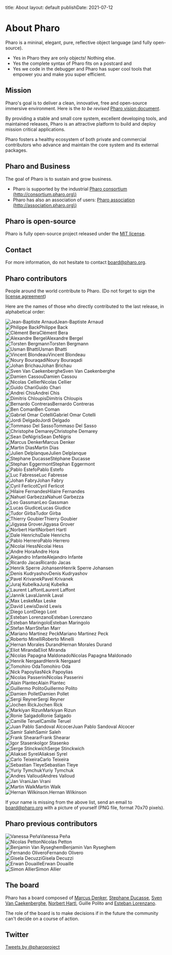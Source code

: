 title: About
layout: default
publishDate: 2021-07-12

# About Pharo


<div class="col-md-9 col-xs-12">


Pharo is a mininal, elegant, pure, reflective object language \(and fully open-source\). 
- Yes in Pharo they are only objects! Nothing else. 
- Yes the complete syntax of Pharo fits on a postcard and 
- Yes we code in the debugger and Pharo has super cool tools that empower you and make you super efficient. 


## Mission

Pharo's goal is to deliver a clean, innovative, free and open-source immersive environment. Here is the _to be revised_ [Pharo vision document](https://hal.inria.fr/hal-01879346/document). 

By providing a stable and small core system, excellent developing tools, and maintained releases, Pharo is an attractive platform to build and deploy mission critical applications. 

Pharo fosters a healthy ecosystem of both private and commercial contributors who advance and maintain the core system and its external packages.

## Pharo and Business

The goal of Pharo is to sustain and grow business.
- Pharo is supported by the industrial [Pharo consortium \(http://consortium.pharo.org\)](http://consortium.pharo.org)
- Pharo has also an association of users: [Pharo association \(http://association.pharo.org\)](http://association.pharo.org)


## Pharo is open-source


Pharo is fully open-source project released under the [MIT license](/web/license).


## Contact

For more information, do not hesitate to contact board@pharo.org. 

## Pharo contributors

People around the world contribute to Pharo. \(Do not forget to sign the [license agreement](http://files.pharo.org/media/PharoSoftwareDistributionAgreement.pdf)\)

Here are the names of those who directly contributed to the last release, in alphabetical order:

<div class="contributor"><img class="img-circle" alt="Jean-Baptiste Arnaud" src="/web/files/faces/arnaud.png">Jean-Baptiste Arnaud</div>


<div class="contributor"><img class="img-circle" alt="Philippe Back" src="/web/files/faces/back.png">Philippe Back</div>


<div class="contributor"><img class="img-circle" alt="Clément Bera" src="/web/files/faces/bera.png">Clément Bera</div>


<div class="contributor"><img class="img-circle" alt="Alexandre Bergel" src="/web/files/faces/bergel.png">Alexandre Bergel</div>


<div class="contributor"><img class="img-circle" alt="Torsten Bergmann" src="/web/files/faces/bergmann.png">Torsten Bergmann</div>


<div class="contributor"><img class="img-circle" alt="Usman Bhatti" src="/web/files/faces/bhatti.png">Usman Bhatti</div>


<div class="contributor"><img class="img-circle" alt="Vincent Blondeau" src="/web/files/faces/noface.png">Vincent Blondeau</div>


<div class="contributor"><img class="img-circle" alt="Noury Bouraqadi" src="/web/files/faces/bouraqadi.png">Noury Bouraqadi</div>


<div class="contributor"><img class="img-circle" alt="Johan Brichau" src="/web/files/faces/brichau.png">Johan Brichau</div>


<div class="contributor"><img class="img-circle" alt="Sven Van Caekenberghe" src="/web/files/faces/caekenberghe.png">Sven Van Caekenberghe</div>


<div class="contributor"><img class="img-circle" alt="Damien Cassou" src="/web/files/faces/cassou.png">Damien Cassou</div>


<div class="contributor"><img class="img-circle" alt="Nicolas Cellier" src="/web/files/faces/cellier.png">Nicolas Cellier</div>


<div class="contributor"><img class="img-circle" alt="Guido Chari" src="/web/files/faces/chari.png">Guido Chari</div>


<div class="contributor"><img class="img-circle" alt="Andrei Chis" src="/web/files/faces/chis.png">Andrei Chis</div>


<div class="contributor"><img class="img-circle" alt="Dimitris Chloupis" src="/web/files/faces/chloupis.png">Dimitris Chloupis</div>


<div class="contributor"><img class="img-circle" alt="Bernardo Contreras" src="/web/files/faces/noface.png">Bernardo Contreras</div>


<div class="contributor"><img class="img-circle" alt="Ben Coman" src="/web/files/faces/coman.png">Ben Coman</div>


<div class="contributor"><img class="img-circle" alt="Gabriel Omar Cotelli" src="/web/files/faces/cotelli.png">Gabriel Omar Cotelli</div>


<div class="contributor"><img class="img-circle" alt="Jordi Delgado" src="/web/files/faces/delgado.png">Jordi Delgado</div>


<div class="contributor"><img class="img-circle" alt="Tommaso Del Sasso" src="/web/files/faces/sasso.png">Tommaso Del Sasso</div>


<div class="contributor"><img class="img-circle" alt="Christophe Demarey" src="/web/files/faces/demarey.png">Christophe Demarey</div>


<div class="contributor"><img class="img-circle" alt="Sean DeNigris" src="/web/files/faces/denigris.png">Sean DeNigris</div>


<div class="contributor"><img class="img-circle" alt="Marcus Denker" src="/web/files/faces/denker.png">Marcus Denker</div>


<div class="contributor"><img class="img-circle" alt="Martin Dias" src="/web/files/faces/dias.png">Martin Dias</div>


<div class="contributor"><img class="img-circle" alt="Julien Delplanque" src="/web/files/faces/noface.png">Julien Delplanque</div>


<div class="contributor"><img class="img-circle" alt="Stephane Ducasse" src="/web/files/faces/ducasse.png">Stéphane Ducasse</div>


<div class="contributor"><img class="img-circle" alt="Stephan Eggermont" src="/web/files/faces/eggermont.png">Stephan Eggermont</div>


<div class="contributor"><img class="img-circle" alt="Pablo Estefo" src="/web/files/faces/estefo.png">Pablo Estefo</div>


<div class="contributor"><img class="img-circle" alt="Luc Fabresse" src="/web/files/faces/fabresse.png">Luc Fabresse</div>


<div class="contributor"><img class="img-circle" alt="Johan Fabry" src="/web/files/faces/fabry.png">Johan Fabry</div>


<div class="contributor"><img class="img-circle" alt="Cyril Ferlicot" src="/web/files/faces/ferlicot1.png">Cyril Ferlicot</div>


<div class="contributor"><img class="img-circle" alt="Hilaire Fernandes" src="/web/files/faces/fernandes.png">Hilaire Fernandes</div>


<div class="contributor"><img class="img-circle" alt="Nahuel Garbezza" src="/web/files/faces/garbezza.png">Nahuel Garbezza</div>


<div class="contributor"><img class="img-circle" alt="Leo Gassman" src="/web/files/faces/gassman.png">Leo Gassman</div>


<div class="contributor"><img class="img-circle" alt="Lucas Giudice" src="/web/files/faces/giudice.png">Lucas Giudice</div>


<div class="contributor"><img class="img-circle" alt="Tudor Girba" src="/web/files/faces/girba.png">Tudor Girba</div>


<div class="contributor"><img class="img-circle" alt="Thierry Goubier" src="/web/files/faces/goubier.png">Thierry Goubier</div>


<div class="contributor"><img class="img-circle" alt="Jigyasa Grover" src="/web/files/faces/grover.png">Jigyasa Grover</div>


<div class="contributor"><img class="img-circle" alt="Norbert Hartl" src="/web/files/faces/hartl.png">Norbert Hartl</div>


<div class="contributor"><img class="img-circle" alt="Dale Henrichs" src="/web/files/faces/henrichs.png">Dale Henrichs</div>


<div class="contributor"><img class="img-circle" alt="Pablo Herrero" src="/web/files/faces/noface.png">Pablo Herrero</div>


<div class="contributor"><img class="img-circle" alt="Nicolai Hess" src="/web/files/faces/hess.png">Nicolai Hess</div>


<div class="contributor"><img class="img-circle" alt="Andre Hora" src="/web/files/faces/hora.png">Andre Hora</div>


<div class="contributor"><img class="img-circle" alt="Alejandro Infante" src="/web/files/faces/infante.png">Alejandro Infante</div>


<div class="contributor"><img class="img-circle" alt="Ricardo Jacas" src="/web/files/faces/jacas.png">Ricardo Jacas</div>


<div class="contributor"><img class="img-circle" alt="Henrik Sperre Johansen" src="/web/files/faces/noface.png">Henrik Sperre Johansen</div>


<div class="contributor"><img class="img-circle" alt="Denis Kudryashov" src="/web/files/faces/kudryashov.png">Denis Kudryashov</div>


<div class="contributor"><img class="img-circle" alt="Pavel Krivanek" src="/web/files/faces/krivanek.png">Pavel Krivanek</div>


<div class="contributor"><img class="img-circle" alt="Juraj Kubelka" src="/web/files/faces/kubelka.png">Juraj Kubelka</div>


<div class="contributor"><img class="img-circle" alt="Laurent Laffont" src="/web/files/faces/laffont.png">Laurent Laffont</div>


<div class="contributor"><img class="img-circle" alt="Jannik Laval" src="/web/files/faces/laval.png">Jannik Laval</div>


<div class="contributor"><img class="img-circle" alt="Max Leske" src="/web/files/faces/leske.png">Max Leske</div>


<div class="contributor"><img class="img-circle" alt="David Lewis" src="/web/files/faces/noface.png">David Lewis</div>


<div class="contributor"><img class="img-circle" alt="Diego Lont" src="/web/files/faces/lont.png">Diego Lont</div>


<div class="contributor"><img class="img-circle" alt="Esteban Lorenzano" src="/web/files/faces/lorenzano.png">Esteban Lorenzano</div>


<div class="contributor"><img class="img-circle" alt="Esteban Maringolo" src="/web/files/faces/maringolo.png">Esteban Maringolo</div>


<div class="contributor"><img class="img-circle" alt="Stefan Marr" src="/web/files/faces/marr.png">Stefan Marr</div>


<div class="contributor"><img class="img-circle" alt="Mariano Martinez Peck" src="/web/files/faces/peck.png">Mariano Martinez Peck</div>


<div class="contributor"><img class="img-circle" alt="Roberto Minelli" src="/web/files/faces/minelli.png">Roberto Minelli</div>


<div class="contributor"><img class="img-circle" alt="Hernan Morales Durand" src="/web/files/faces/noface.png">Hernan Morales Durand</div>


<div class="contributor"><img class="img-circle" alt="Eliot Miranda" src="/web/files/faces/miranda.png">Eliot Miranda</div>


<div class="contributor"><img class="img-circle" alt="Nicolas Papagna Maldonado" src="/web/files/faces/maldonado.png">Nicolas Papagna Maldonado</div>


<div class="contributor"><img class="img-circle" alt="Henrik Nergaard" src="/web/files/faces/noface.png">Henrik Nergaard</div>


<div class="contributor"><img class="img-circle" alt="Tomohiro Oda" src="http://files.pharo.org/success-stories/images/oda2.png">Tomohiro Oda</div>


<div class="contributor"><img class="img-circle" alt="Nick Papoylias" src="/web/files/faces/papoylias.png">Nick Papoylias</div>


<div class="contributor"><img class="img-circle" alt="Nicolas Passerini" src="/web/files/faces/passerini.png">Nicolas Passerini</div>


<div class="contributor"><img class="img-circle" alt="Alain Plantec" src="/web/files/faces/plantec.png">Alain Plantec</div>


<div class="contributor"><img class="img-circle" alt="Guillermo Polito" src="/web/files/faces/polito.png">Guillermo Polito</div>


<div class="contributor"><img class="img-circle" alt="Damien Pollet" src="/web/files/faces/pollet.png">Damien Pollet</div>


<div class="contributor"><img class="img-circle" alt="Sergi Reyner" src="/web/files/faces/reyner.png">Sergi Reyner</div>


<div class="contributor"><img class="img-circle" alt="Jochen Rick" src="/web/files/faces/rick.png">Jochen Rick</div>


<div class="contributor"><img class="img-circle" alt="Markiyan Rizun" src="/web/files/faces/rizun.png">Markiyan Rizun</div>


<div class="contributor"><img class="img-circle" alt="Ronie Salgado" src="/web/files/faces/salgado.png">Ronie Salgado</div>


<div class="contributor"><img class="img-circle" alt="Camille Teruel" src="/web/files/faces/teruel.png">Camille Teruel</div>


<div class="contributor"><img class="img-circle" alt="Juan Pablo Sandoval Alcocer" src="/web/files/faces/alcocer.png">Juan Pablo Sandoval Alcocer</div>


<div class="contributor"><img class="img-circle" alt="Samir Saleh" src="/web/files/faces/noface.png">Samir Saleh</div>


<div class="contributor"><img class="img-circle" alt="Frank Shearar" src="/web/files/faces/shearar.png">Frank Shearar</div>


<div class="contributor"><img class="img-circle" alt="Igor Stasenko" src="/web/files/faces/stasenko.png">Igor Stasenko</div>


<div class="contributor"><img class="img-circle" alt="Serge Stinckwich" src="/web/files/faces/stinckwich.png">Serge Stinckwich</div>


<div class="contributor"><img class="img-circle" alt="Aliaksei Syrel" src="/web/files/faces/syrel.png">Aliaksei Syrel</div>


<div class="contributor"><img class="img-circle" alt="Carlo Teixeira" src="/web/files/faces/teixeira1.png">Carlo Teixeira</div>


<div class="contributor"><img class="img-circle" alt="Sebastian Tleye" src="/web/files/faces/tleye.png">Sebastian Tleye</div>


<div class="contributor"><img class="img-circle" alt="Yuriy Tymchuk" src="/web/files/faces/tymchuk.png">Yuriy Tymchuk</div>


<div class="contributor"><img class="img-circle" alt="Andres Valloud" src="/web/files/faces/valloud.png">Andres Valloud</div>


<div class="contributor"><img class="img-circle" alt="Jan Vrani" src="/web/files/faces/vrani.png">Jan Vrani</div>


<div class="contributor"><img class="img-circle" alt="Martin Walk" src="/web/files/faces/walk.png">Martin Walk</div>


<div class="contributor"><img class="img-circle" alt="Hernan Wilkinson." src="/web/files/faces/wilkinson.png">Hernan Wilkinson</div>


<div class="clearfix sep"></div>


If your name is missing from the above list, send an email to board@pharo.org with a picture of yourself \(PNG file, format 70x70 pixels\).

## Pharo previous contributors


<div class="contributor"><img class="img-circle" alt="Vanessa Peña" src="/web/files/faces/pena.png">Vanessa Peña</div>

<div class="contributor"><img class="img-circle" alt="Nicolas Petton" src="/web/files/faces/petton.png">Nicolas Petton</div>

<div class="contributor"><img class="img-circle" alt="Benjamin Van Ryseghem" src="/web/files/faces/vanryseghem.png">Benjamin Van Ryseghem</div>

<div class="contributor"><img class="img-circle" alt="Fernando Olivero" src="/web/files/faces/olivero.png">Fernando Olivero</div>

<div class="contributor"><img class="img-circle" alt="Gisela Decuzzi" src="/web/files/faces/decuzzi.png">Gisela Decuzzi</div>

<div class="contributor"><img class="img-circle" alt="Erwan Douaille" src="/web/files/faces/douaille.png">Erwan Douaille</div>

<div class="contributor"><img class="img-circle" alt="Simon Allier" src="/web/files/faces/noface.png">Simon Allier</div>

<div class="clearfix sep"></div>



</div><div class="col-md-3 col-xs-12">





## The board


Pharo has a board composed of [Marcus Denker](http://marcusdenker.de/), [Stephane Ducasse](http://stephane.ducasse.free.fr/), [Sven Van Caekenberghe](http://stfx.eu/), [Norbert Hartl](http://norbert.hartl.name), Guille Polito and [Esteban Lorenzano](http://smallworks.eu). 

The role of the board is to make decisions if in the future the community can't decide on a course of action.

## Twitter

<a class="twitter-timeline" data-dnt="true" href="https://twitter.com/pharoproject" data-widget-id="469803717944807424">Tweets by @pharoproject</a>
<script>!function(d,s,id){var js,fjs=d.getElementsByTagName(s)[0],p=/^http:/.test(d.location)?'http':'https';if(!d.getElementById(id)){js=d.createElement(s);js.id=id;js.src=p+"://platform.twitter.com/widgets.js";fjs.parentNode.insertBefore(js,fjs);}}(document,"script","twitter-wjs");</script>



</div>
